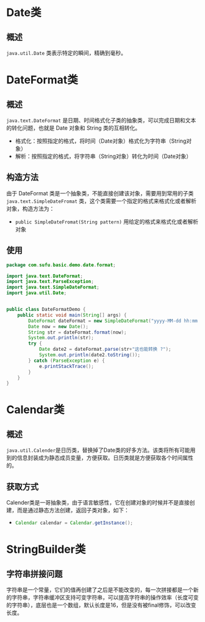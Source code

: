 # Date类

## 概述

`java.util.Date` 类表示特定的瞬间，精确到毫秒。

# DateFormat类

## 概述

`java.text.DateFormat` 是日期、时间格式化子类的抽象类，可以完成日期和文本的转化问题，也就是 Date 对象和 String 类的互相转化。

* 格式化：按照指定的格式，将时间（Date对象）格式化为字符串（String对象）
* 解析：按照指定的格式，将字符串（String对象）转化为时间（Date对象）

## 构造方法

由于 DateFormat 类是一个抽象类，不能直接创建该对象，需要用到常用的子类`java.text.SimpleDateFromat` 类，这个类需要一个指定的格式来格式化或者解析对象，构造方法为：

- `public SimpleDateFromat(String pattern)` 用给定的格式来格式化或者解析对象

## 使用

```java
package com.sufu.basic.demo.date.format;

import java.text.DateFormat;
import java.text.ParseException;
import java.text.SimpleDateFormat;
import java.util.Date;


public class DateFormatDemo {
    public static void main(String[] args) {
        DateFormat dateFormat = new SimpleDateFormat("yyyy-MM-dd hh:mm:ss");
        Date now = new Date();
        String str = dateFormat.format(now);
        System.out.println(str);
        try {
            Date date2 = dateFormat.parse(str+"这也能转换 ?");
            System.out.println(date2.toString());
        } catch (ParseException e) {
            e.printStackTrace();
        }
    }
}

```

# Calendar类

## 概述

`java.util.Calender`是日历类，替换掉了Date类的好多方法。该类将所有可能用到的信息封装成为静态成员变量，方便获取。日历类就是方便获取各个时间属性的。

## 获取方式

Calender类是一哥抽象类，由于语言敏感性，它在创建对象的时候并不是直接创建，而是通过静态方法创建，返回子类对象，如下：

- ```java
  Calendar calendar = Calendar.getInstance();
  ```

# StringBuilder类

## 字符串拼接问题

字符串是一个常量，它们的值再创建了之后是不能改变的，每一次拼接都是一个新的字符串，字符串缓冲区支持可变字符串，可以提高字符串的操作效率（长度可变的字符串），底层也是一个数组，默认长度是16，但是没有被final修饰，可以改变长度。

